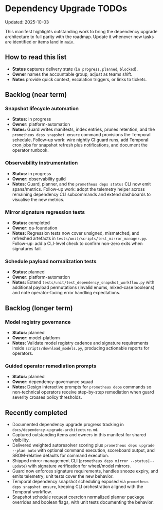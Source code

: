 # Dependency Upgrade TODOs

Updated: 2025-10-03

This manifest highlights outstanding work to bring the dependency upgrade
architecture to full parity with the roadmap. Update it whenever new tasks are
identified or items land in `main`.

## How to read this list

- **Status** captures delivery state (`in progress`, `planned`, `blocked`).
- **Owner** names the accountable group; adjust as teams shift.
- **Notes** provide quick context, escalation triggers, or links to tickets.

## Backlog (near term)

### Snapshot lifecycle automation

- **Status:** in progress
- **Owner:** platform-automation
- **Notes:** Guard writes manifests, index entries, prunes retention, and the
  `prometheus deps snapshot ensure` command provisions the Temporal schedule.
  Follow-up work: wire nightly CI guard runs, add Temporal cron jobs for
  snapshot refresh plus notifications, and document the operator runbook.

### Observability instrumentation

- **Status:** in progress
- **Owner:** observability guild
- **Notes:** Guard, planner, and the `prometheus deps status` CLI now emit
  spans/metrics. Follow-up work: adopt the telemetry helper across remaining
  dependency CLI subcommands and extend dashboards to visualise the new
  metrics.

### Mirror signature regression tests

- **Status:** completed
- **Owner:** qa-foundation
- **Notes:** Regression tests now cover unsigned, mismatched, and refreshed
  artefacts in `tests/unit/scripts/test_mirror_manager.py`. Follow-up: add a
  CLI-level check to confirm non-zero exits when signatures fail.

### Schedule payload normalization tests

- **Status:** planned
- **Owner:** platform-automation
- **Notes:** Extend `tests/unit/test_dependency_snapshot_workflow.py` with
  additional payload permutations (invalid enums, mixed-case booleans) and note
  operator-facing error handling expectations.

## Backlog (longer term)

### Model registry governance

- **Status:** planned
- **Owner:** model-platform
- **Notes:** Validate model registry cadence and signature requirements inside
  `scripts/download_models.py`, producing actionable reports for operators.

### Guided operator remediation prompts

- **Status:** planned
- **Owner:** dependency-governance squad
- **Notes:** Design interactive prompts for `prometheus deps` commands so
  non-technical operators receive step-by-step remediation when guard severity
  crosses policy thresholds.

## Recently completed

- Documented dependency upgrade progress tracking in
  `docs/dependency-upgrade-architecture.md`.
- Captured outstanding items and owners in this manifest for shared visibility.
- Delivered weighted autoresolver scoring plus
  `prometheus deps upgrade --plan auto` with optional command execution,
  scoreboard output, and SBOM-relative defaults for command execution.
- Shipped mirror management CLI (`prometheus deps mirror --status|--update`)
  with signature verification for wheel/model mirrors.
- Guard now enforces signature requirements, handles snooze expiry, and emits
  telemetry; unit tests cover the new behavior.
- Temporal dependency snapshot scheduling exposed via
  `prometheus deps snapshot ensure`, keeping CLI orchestration aligned with the
  Temporal workflow.
- Snapshot schedule request coercion normalized planner package overrides and
  boolean flags, with unit tests documenting the behavior.
